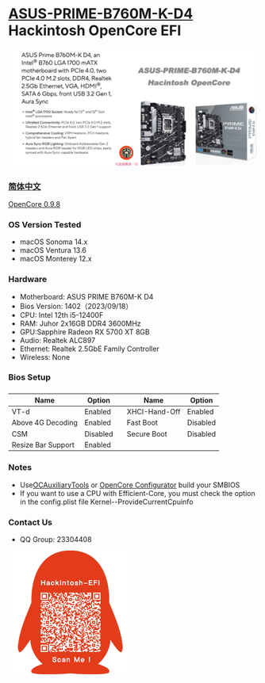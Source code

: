# [ASUS-PRIME-B760M-K-D4](https://github.com/hackintosh-club/ASUS-PRIME-B760M-K-D4-OpenCore) Hackintosh OpenCore EFI

![image](ScreenShot/Motherboard.jpg)

### [简体中文](https://github.com/hackintosh-efi/MAG-B660M-MORTAR-WIFI-DDR4-OpenCore)

[OpenCore 0.9.8](https://github.com/acidanthera/OpenCorePkg)

### OS Version Tested

- macOS Sonoma 14.x
- macOS Ventura 13.6
- macOS Monterey 12.x

### Hardware

- Motherboard: ASUS PRIME B760M-K D4
- Bios Version: 1402（2023/09/18）
- CPU: Intel 12th i5-12400F
- RAM: Juhor 2x16GB DDR4 3600MHz
- GPU:Sapphire Radeon RX 5700 XT 8GB
- Audio: Realtek ALC897
- Ethernet: Realtek 2.5GbE Family Controller
- Wireless: None

### Bios Setup

### 

| Name               | Option   |      | Name          | Option   |
| ------------------ | -------- | ---- | ------------- | -------- |
| VT-d               | Enabled  |      | XHCI-Hand-Off | Enabled  |
| Above 4G Decoding  | Enabled  |      | Fast Boot     | Disabled |
| CSM                | Disabled |      | Secure Boot   | Disabled |
| Resize Bar Support | Enabled  |      |               |          |

### Notes

- Use[OCAuxiliaryTools](https://github.com/ic005k/OCAuxiliaryTools/releases) or [OpenCore Configurator](https://mackie100projects.altervista.org/opencore-configurator/) build your SMBIOS
- If you want to use a CPU with Efficient-Core, you must check the option in the config.plist file Kernel--ProvideCurrentCpuinfo

### Contact Us

- QQ Group: 23304408

![image](ScreenShot/QRCode.png)
